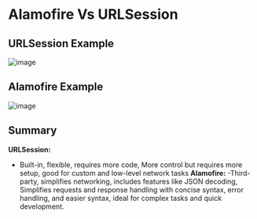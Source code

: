 # Alamofire Vs URLSession

## URLSession Example
![image](https://github.com/user-attachments/assets/7e9818fd-96af-4785-bf52-01e7699167e8)



## Alamofire Example
![image](https://github.com/user-attachments/assets/933db20c-587a-430a-9e01-62aa7326e408)


## Summary
**URLSession:** 
  - Built-in, flexible, requires more code, More control but requires more setup, good for custom and low-level network tasks
**Alamofire:**
  -Third-party, simplifies networking, includes features like JSON decoding, Simplifies requests and response handling with concise syntax, error handling, and easier syntax, ideal for complex tasks and quick development. 
